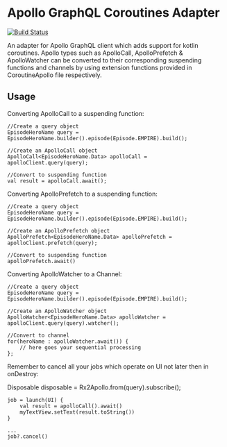 # Apollo GraphQL Coroutines Adapter

[![Build Status](https://travis-ci.org/ghostbuster91/apollo-coroutines-adapter.svg?branch=master)](https://travis-ci.org/ghostbuster91/apollo-coroutines-adapter)

An adapter for Apollo GraphQL client which adds support for kotlin coroutines.
Apollo types such as ApolloCall, ApolloPrefetch & ApolloWatcher can be converted to their 
corresponding suspending functions and channels by using extension functions provided in CoroutineApollo file respectively.

## Usage
Converting ApolloCall to a suspending function:

```
//Create a query object
EpisodeHeroName query = EpisodeHeroName.builder().episode(Episode.EMPIRE).build();

//Create an ApolloCall object
ApolloCall<EpisodeHeroName.Data> apolloCall = apolloClient.query(query);

//Convert to suspending function
val result = apolloCall.await();
```

Converting ApolloPrefetch to a suspending function:

```
//Create a query object
EpisodeHeroName query = EpisodeHeroName.builder().episode(Episode.EMPIRE).build();

//Create an ApolloPrefetch object
ApolloPrefetch<EpisodeHeroName.Data> apolloPrefetch = apolloClient.prefetch(query);

//Convert to suspending function
apolloPrefetch.await()
```

Converting ApolloWatcher to a Channel:

```
//Create a query object
EpisodeHeroName query = EpisodeHeroName.builder().episode(Episode.EMPIRE).build();

//Create an ApolloWatcher object
ApolloWatcher<EpisodeHeroName.Data> apolloWatcher = apolloClient.query(query).watcher();

//Convert to channel
for(heroName : apolloWatcher.await()) {
    // here goes your sequential processing
};
```

Remember to cancel all your jobs which operate on UI not later then in onDestroy:

Disposable disposable = Rx2Apollo.from(query).subscribe();

```
job = launch(UI) {
    val result = apolloCall().await()
    myTextView.setText(result.toString())
}

...
job?.cancel()
```